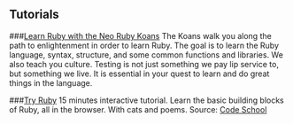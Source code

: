 Tutorials
---------

###[Learn Ruby with the Neo Ruby Koans](http://rubykoans.com/)
The Koans walk you along the path to enlightenment in order to learn Ruby. The goal is to learn the Ruby language, syntax, structure, and some common functions and libraries. We also teach you culture. Testing is not just something we pay lip service to, but something we live. It is essential in your quest to learn and do great things in the language.

###[Try Ruby](http://www.codeschool.com/courses/try-ruby)
15 minutes interactive tutorial. Learn the basic building blocks of Ruby, all in the browser. With cats and poems.
Source: [Code School](http://www.codeschool.com/)

